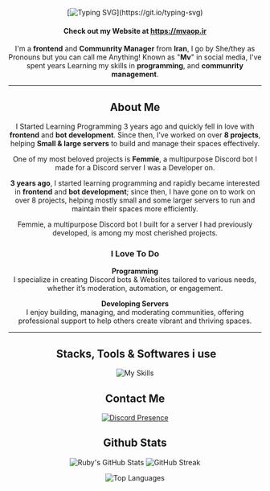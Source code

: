 <div align="center">

[![Typing SVG](https://readme-typing-svg.demolab.com?font=Fira+Code+Bold&weight=100&size=21&pause=1000&color=FFFFFF&center=true&vCenter=true&repeat=false&width=435&lines=Hey+There%2C+I'm+Ruby!)](https://git.io/typing-svg)

#### Check out my Website at https://mvaop.ir

I'm a **frontend** and **Communrity Manager** from **Iran**, I go by She/they as Pronouns but you can call me Anything! Known as "**Mv**" in social media, I've spent years Learning my skills in **programming**, and **communrity management**.  

---

## **About Me**  

I Started Learning Programming 3 years ago and quickly fell in love with **frontend** and **bot development**. Since then, I’ve worked on over **8 projects**, helping **Small & large servers** to build and manage their spaces effectively.  

One of my most beloved projects is **Femmie**, a multipurpose Discord bot I made for a Discord server I was a Developer on.

**3 years ago**, I started learning programming and rapidly became interested in **frontend** and **bot development**; since then, I have gone on to work on over 8 projects, helping mostly small and some larger servers to run and maintain their spaces more efficiently. 

Femmie, a multipurpose Discord bot I built for a server I had previously developed, is among my most cherished projects. 

### **I Love To Do**  

  **Programming**  
  I specialize in creating Discord bots & Websites tailored to various needs, whether it’s moderation, automation, or engagement.  

**Developing Servers**  
  I enjoy building, managing, and moderating communities, offering professional support to help others create vibrant and thriving spaces.  

---

## ️ **Stacks, Tools & Softwares i use**  
![My Skills](https://skillicons.dev/icons?i=py,tailwind,react,ts,js,nextjs,bootstrap,html,pr,figma,vercel,cloudflare,vscode,robloxstudio,linux&theme=dark)

##  **Contact Me** 
[![Discord Presence](https://lanyard.cnrad.dev/api/443136409835012116?theme=transparnet&showDisplayName=true)](https://discord.com/users/443136409835012116)


## **Github Stats**  

![Ruby's GitHub Stats](https://github-readme-stats.vercel.app/api?username=mvtbh&show_icons=true&theme=radical)  ![GitHub Streak](https://github-readme-streak-stats.herokuapp.com/?user=mvtbh&theme=radical)

![Top Languages](https://github-readme-stats.vercel.app/api/top-langs/?username=mvtbh&layout=compact&theme=radical)
 
